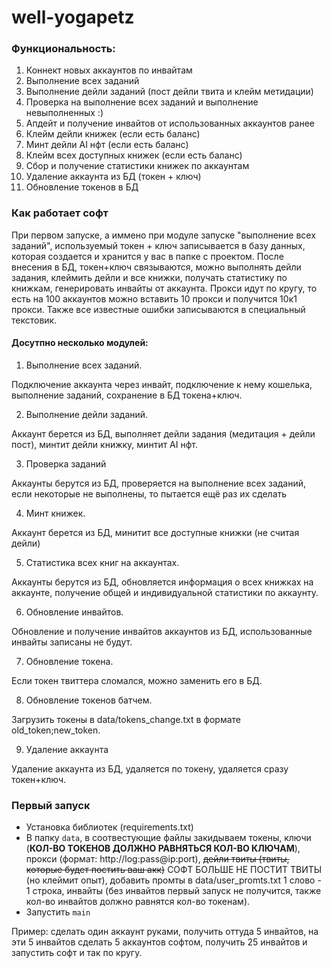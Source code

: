 # well-yogapetz
### Функциональность:
1. Коннект новых аккаунтов по инвайтам
2. Выполнение всех заданий
3. Выполнение дейли заданий (пост дейли твита и клейм метидации)
4. Проверка на выполнение всех заданий и выполнение невыполненных :)
5. Апдейт и получение инвайтов от использованных аккаунтов ранее
6. Клейм дейли книжек (если есть баланс)
7. Минт дейли AI нфт (если есть баланс)
8. Клейм всех доступных книжек (если есть баланс)
9. Сбор и получение статистики книжек по аккаунтам
10. Удаление аккаунта из БД (токен + ключ)
11. Обновление токенов в БД


### Как работает софт
При первом запуске, а иммено при модуле запуске "выполнение всех заданий", используемый токен + ключ записывается в базу данных, которая создается и хранится у вас в папке с проектом. После внесения в БД, токен+ключ связываются, можно выполнять дейли задания, клеймить дейли и все книжки, получать статистику по книжкам, генерировать инвайты от аккаунта. Прокси идут по кругу, то есть на 100 аккаунтов можно вставить 10 прокси и получится 10к1 прокси. Также все известные ошибки записываются в специальный текстовик.
#### Досутпно несколько модулей:
1. Выполнение всех заданий.

Подключение аккаунта через инвайт, подключение к нему кошелька, выполнение заданий, сохранение в БД токена+ключ.  

2. Выполнение дейли заданий.

Аккаунт берется из БД, выполняет дейли задания (медитация + дейли пост), минтит дейли книжку, минтит AI нфт.

3. Проверка заданий

Аккаунты берутся из БД, проверяется на выполнение всех заданий, если некоторые не выполнены, то пытается ещё раз их сделать

4. Минт книжек.

Аккаунт берется из БД, минитит все доступные книжки (не считая дейли)

5. Статистика всех книг на аккаунтах.

Аккаунты берутся из БД, обновляется информация о всех книжках на аккаунте, получение общей и индивидуальной статистики по аккаунту.

6.  Обновление инвайтов.

Обновление и получение инвайтов аккаунтов из БД, использованные инвайты записаны не будут.

7.  Обновление токена.

Если токен твиттера сломался, можно заменить его в БД.

8. Обновление токенов батчем.

Загрузить токены в data/tokens_change.txt в формате old_token;new_token.

9. Удаление аккаунта

Удаление аккаунта из БД, удаляется по токену, удаляется сразу токен+ключ.


### Первый запуск
* Установка библиотек (requirements.txt)
* В папку `data`, в соотвестующие файлы закидываем токены, ключи (**КОЛ-ВО ТОКЕНОВ ДОЛЖНО РАВНЯТЬСЯ КОЛ-ВО КЛЮЧАМ**), прокси (формат: http://log:pass@ip:port), ~~дейли твиты (твиты, которые будет постить ваш акк)~~ СОФТ БОЛЬШЕ НЕ ПОСТИТ ТВИТЫ (но клеймит опыт), добавить промты в data/user_promts.txt 1 слово - 1 строка, инвайты (без инвайтов первый запуск не получится, также кол-во инвайтов должно равнятся кол-во токенам).
* Запустить `main`

Пример: сделать один аккаунт руками, получить оттуда 5 инвайтов, на эти 5 инвайтов сделать 5 аккаунтов софтом, получить 25 инвайтов и запустить софт и так по кругу.


